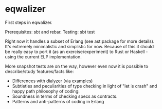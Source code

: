 # eqwalizer

First steps in eqwalizer.

Prerequisites: sbt and rebar.
Testing: sbt test

Right now it handles a subset of Erlang (see ast package for more details).
It's extremely minimalistic and simplistic for now. 
Because of this it should be really easy to port it (as an exercise/experiment) 
to Rust or Haskell - using the current ELP implementation.

More snapshot tests are on the way, however even now it is possible to describe/study features/facts like:

- Differences with dialyzer (via examples)
- Subtleties and peculiarities of type checking in light of "let is crash" and happy path philosophy of coding.
- Soundness in terms of checking specs as contracts.
- Patterns and anti-patterns of coding in Erlang
